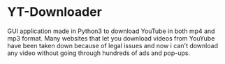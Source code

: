 # YT-Downloader
GUI application made in Python3 to download YouTube in both mp4 and mp3 format. Many websites that let you download videos from YouYube have been taken down because of legal issues and now i can't download any video without going through hundreds of ads and pop-ups.

